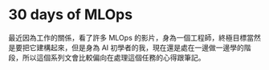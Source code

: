 # 30 days of MLOps

最近因為工作的關係，看了許多 MLOps 的影片，身為一個工程師，終極目標當然是要把它建構起來，但是身為 AI 初學者的我，現在還是處在一邊做一邊學的階段，所以這個系列文會比較偏向在處理這個任務的心得跟筆記。
